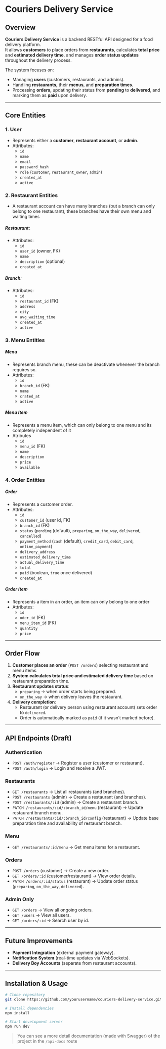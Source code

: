 # Couriers Delivery Service

## Overview
**Couriers Delivery Service** is a backend RESTful API designed for a food delivery platform.  
It allows **customers** to place orders from **restaurants**, calculates **total price** and **estimated delivery time**, and manages **order status updates** throughout the delivery process.  

The system focuses on:
- Managing **users** (customers, restaurants, and admins).
- Handling **restaurants**, their **menus**, and **preparation times**.
- Processing **orders**, updating their status from **pending** to **delivered**, and marking them as **paid** upon delivery.

---

## Core Entities

### 1. **User**
- Represents either a **customer**, **restaurant account**, or **admin**.
- Attributes:
  - `id`
  - `name`
  - `email`
  - `password_hash`
  - `role` (`customer`, `restaurant_owner`, `admin`)
  - `created_at`
  - `active`

### 2. **Restaurant Entities**
- A restaurant account can have many branches (but a branch can only belong to one restaurant), these branches have their own menu and waiting times
##### Restaurant:
- Attributes:
  - `id`
  - `user_id` (owner, FK)
  - `name`
  - `description` (optional)
  - `created_at`

##### Branch:
- Attributes:
  - `id`
  - `restaurant_id` (FK)
  - `address`
  - `city`
  - `avg_waiting_time`
  - `created_at`
  - `active`

### 3. **Menu Entities**

##### Menu
- Represents branch menu, these can be deactivate whenever the branch requires so.
- Attributes:
  - `id`
  - `branch_id` (FK)
  - `name`
  - `crated_at`
  - `active`

##### Menu Item
- Represents a menu item, which can only belong to one menu and its completely independent of it
- Atributes
  - `id`
  - `menu_id` (FK)
  - `name`
  - `description`
  - `price`
  - `available`

### 4. **Order Entities**
##### Order
- Represents a customer order.
- Attributes:
  - `id`
  - `customer_id` (user id, FK)
  - `branch_id` (FK)
  - `status` (`pending` (default), `preparing`, `on_the_way`, `delivered`, `cancelled`)
  - `payment_method` (`cash` (default), `credit_card`, `debit_card`, `online_payment`)
  - `delivery_address`
  - `estimated_delivery_time`
  - `actual_delivery_time`
  - `total`
  - `paid` (boolean, `true` once delivered)
  - `created_at`

##### Order Item
- Represents a item in an order, an item can only belong to one order
- Attributes:
  - `id`
  - `oder_id` (FK)
  - `menu_item_id` (FK)
  - `quantity`
  - `price`

---

## Order Flow

1. **Customer places an order** (`POST /orders`) selecting restaurant and menu items.
2. **System calculates total price and estimated delivery time** based on restaurant preparation time.
3. **Restaurant updates status**:
   - `preparing` → when order starts being prepared.
   - `on_the_way` → when delivery leaves the restaurant.
4. **Delivery completion**:
   - Restaurant (or delivery person using restaurant account) sets order to `delivered`.
   - Order is automatically marked as `paid` (if it wasn't marked before).

---

## API Endpoints (Draft)

### **Authentication**
- `POST /auth/register` → Register a user (customer or restaurant).
- `POST /auth/login` → Login and receive a JWT.

### **Restaurants**
- `GET /restaurants` → List all restaurants (and branches).
- `POST /restaurants` (admin) → Create a restaurant (and branches).
- `POST /restaurants/:id` (admin) → Create a restaurant branch.
- `PATCH /restaurants/:id/:branch_id/menu` (restaurant) → Update restaurant branch menu.
- `PATCH /restaurants/:id/:branch_id/config` (restaurant) → Update base preparation time and availability of restaurant branch.

### **Menu**
- `GET /restaurants/:id/menu` → Get menu items for a restaurant.

### **Orders**
- `POST /orders` (customer) → Create a new order.
- `GET /orders/:id` (customer/restaurant) → View order details.
- `PATCH /orders/:id/status` (restaurant) → Update order status (`preparing`, `on_the_way`, `delivered`).

### **Admin Only**
- `GET /orders` → View all ongoing orders.
- `GET /users` → View all users.
- `GET /orders/:id` → Search user by id.

---

## Future Improvements
- **Payment Integration** (external payment gateway).
- **Notification System** (real-time updates via WebSockets).
- **Delivery Boy Accounts** (separate from restaurant accounts).

<!-- 
---

## Tech Stack
- **Node.js** (runtime)
- **Express.js** (framework)
- **JWT** (authentication)
- **Database**: MongoDB or PostgreSQL (TBD)
- **Swagger/OpenAPI** (API documentation)
- **Jest/Supertest** (testing) -->

---

## Installation & Usage
```bash
# Clone repository
git clone https://github.com/yourusername/couriers-delivery-service.git

# Install dependencies
npm install

# Start development server
npm run dev
```

> You can see a more detail documentation (made with Swagger) of the project in the `/api-docs` route